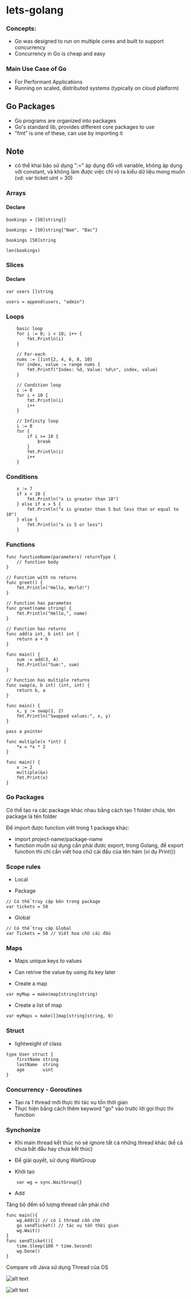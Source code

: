 # lets-golang

### Concepts:
- Go was designed to run on multiple cores and built to support concurrency
- Concurrency in Go is cheap and easy

### Main Use Case of Go
- For Performant Applications
- Running on scaled, distributed systems (typically on cloud platform)

## Go Packages
- Go programs are organized into packages
- Go's standard lib, provides different core packages to use
- "fmt" is one of these, can use by importing it

## Note
- có thể khai bảo sử dụng ":=" áp dụng đối với variable, không áp dụng với constant, và không làm được việc chỉ rõ ra kiểu dữ liệu mong muốn (vd: var ticket uint = 30)

### Arrays
#### Declare

```
bookings = [50]string{}

bookings = [50]string{"Nam", "Bac"}

bookings [50]string

len(bookings)
```

### Slices
#### Declare

```
var users []string

users = append(users, "admin")
```

### Loops
```
    basic loop
    for i := 0; i < 10; i++ {
        fmt.Println(i)
    }
```
```
    // For-each
    nums := []int{2, 4, 6, 8, 10}
    for index, value := range nums {
        fmt.Printf("Index: %d, Value: %d\n", index, value)
    }
```
```
    // Condition loop
    i := 0
    for i < 10 {
        fmt.Println(i)
        i++
    }
```
```
    // Infinity loop
    i := 0
    for {
        if i >= 10 {
            break
        }
        fmt.Println(i)
        i++
    }
```

### Conditions
```
    x := 7
    if x > 10 {
        fmt.Println("x is greater than 10")
    } else if x > 5 {
        fmt.Println("x is greater than 5 but less than or equal to 10")
    } else {
        fmt.Println("x is 5 or less")
    }
```

### Functions

```
func functionName(parameters) returnType {
    // function body
}
```

```
// Function with no returns
func greet() {
    fmt.Println("Hello, World!")
}
```

```
// Function has parametes
func greet(name string) {
    fmt.Println("Hello,", name)
}
```

```
// Function has returns
func add(a int, b int) int {
    return a + b
}

func main() {
    sum := add(3, 4)
    fmt.Println("Sum:", sum)
}
```
```
// Function has multiple returns
func swap(a, b int) (int, int) {
    return b, a
}

func main() {
    x, y := swap(1, 2)
    fmt.Println("Swapped values:", x, y)
}
```

```
pass a pointer

func multiple(x *int) {
	*x = *x * 2
}

func main() {
	x := 2
	multiple(&x)
	fmt.Print(x)
}

```

### Go Packages

Có thể tạo ra các package khác nhau bằng cách tạo 1 folder chứa, tên package là tên folder

Để import được function viêt trong 1 package khác:

- import project-name/package-name
- function muốn sử dụng cần phải được export, trong Golang, để export function thì chỉ cần viết hoa chữ cái đầu của tên hàm (ví dụ Print())

### Scope rules

- Local

- Package

```
// Có thể truy cập bên trong package
var tickets = 50
```

- Global
```
// Có thể truy cập Global
var Tickets = 50 // Viết hoa chữ cái đầu
```

### Maps
- Maps unique keys to values
- Can retrive the value by using its key later

- Create a map
```
var myMap = make(map[string]string)
```

- Create a list of map
```
var myMaps = make([]map[string]string, 0)
```

### Struct
- lightweight of class
```
type User struct {
	firstName string
	lastName  string
	age       uint
}
```
### Concurrency - Goroutines
- Tạo ra 1 thread mới thực thi tác vụ tốn thời gian
- Thực hiện bằng cách thêm keyword "go" vào trước lời gọi thực thi function

### Synchonize
- Khi main thread kết thúc nó sẽ ignore tất cả những thread khác (kể cả chưa bắt đầu hay chưa kết thúc)

- Để giải quyết, sử dụng WaitGroup

- Khởi tạo

```
    var wg = sync.WaitGroup{}
```

- Add

Tăng bộ đếm số lượng thread cần phải chờ

```
func main(){
    wg.Add(1) // có 1 thread cần chờ
    go sendTicket() // tác vụ tốn thời gian
    wg.Wait()
}
func sendTicket(){
    time.Sleep(100 * time.Second)
    wg.Done()
}

```

Compare với Java sử dụng Thread của OS

![alt text](./images/goroutine.png)

![alt text](./images/go-threads-communicate.png)
